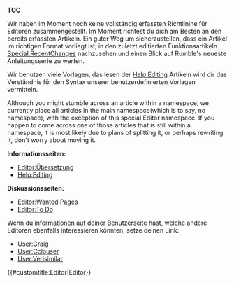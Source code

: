__TOC__

Wir haben im Moment noch keine vollständig erfassten Richtlinine für Editoren zusammengestellt. Im Moment richtest du dich am Besten an den bereits erfassten Artikeln. Ein guter Weg um sicherzustellen, dass ein Artikel im richtigen Format vorliegt ist, in den zuletzt editierten Funktionsartikeln <Special:RecentChanges> nachzusehen und einen Blick auf Rumble's neueste Anleitungsserie zu werfen.

Wir benutzen viele Vorlagen, das lesen der <Help:Editing> Artikeln wird dir das Verständnis für den Syntax unserer benutzerdefinierten Vorlagen vermitteln.

Although you might stumble across an article within a namespace, we currently place all articles in the main namespace(which is to say, no namespace), with the exception of this special Editor namespace. If you happen to come across one of those articles that is still within a namespace, it is most likely due to plans of splitting it, or perhaps rewriting it, don't worry about moving it.

**Informationsseiten:**

-   [Editor:Übersetzung](Editor:Translation "wikilink")
-   <Help:Editing>

**Diskussionsseiten:**

-   [Editor:Wanted Pages](Editor:Wanted_Pages "wikilink")
-   [Editor:To Do](Editor:To_Do "wikilink")

Wenn du informationen auf deiner Benutzerseite hast, welche andere Editoren ebenfalls interessieren könnten, setze deinen Link:

-   <User:Craig>
-   <User:Cclouser>
-   <User:Verisimilar>

{{\#customtitle:Editor|Editor}}